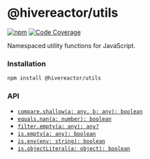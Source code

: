 # @hivereactor/utils

[![npm](https://img.shields.io/npm/v/@hivereactor/utils.svg)](https://npmjs.com/package/@hivereactor/utils)
[![Code Coverage](https://img.shields.io/codecov/c/github/hivereactor/javascript-utils.svg)](https://codecov.io/gh/hivereactor/javascript-utils)

Namespaced utility functions for JavaScript.

### Installation

```zsh
npm install @hivereactor/utils
```

### API

* [`compare.shallow(a: any, b: any): boolean`](docs/compare/shallow.md)
* [`equals.nan(a: number): boolean`](docs/equals/nan.md)
* [`filter.empty(a: any): any?`](docs/filter/empty.md)
* [`is.empty(a: any): boolean`](docs/is/empty.md)
* [`is.env(env: string): boolean`](docs/is/env.md)
* [`is.objectLiteral(a: object): boolean`](docs/is/objectLiteral.md)

